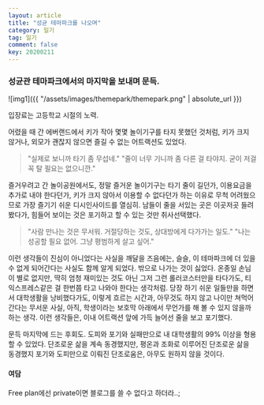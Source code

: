 ```yaml
---
layout: article
title: "성균 테마파크를 나오며"
category: 일기
tag: 일기
comment: false
key: 20200211
---
```

### 성균관 테마파크에서의 마지막을 보내며 문득.
![img1]({{ "/assets/images/themepark/themepark.png" | absolute_url }})

입장료는 고등학교 시절의 노력.

어렸을 때 간 에버랜드에서 키가 작아 몇몇 놀이기구를 타지 못했던 것처럼, 키가 크지 않거나, 외모가 괜찮지 않으면 즐길 수 없는 어트랙션도 있었다.
> "실제로 보니까 타기 좀 무섭네."
> "줄이 너무 기니까 좀 다른 걸 타야지. 굳이 저걸 꼭 탈 필요는 없으니깐."

즐거우려고 간 놀이공원에서도, 정말 즐거운 놀이기구는 타기 줄이 길던가, 이용요금을 추가로 내야 한다던가, 키가 크지 않아서 이용할 수 없다던가 하는 이유로 무척 어려웠으므로 가장 즐기기 쉬운 디시인사이드를 열심히. 남들이 줄을 서있는 곳은 이곳저곳 들려봤다가, 힘들어 보이는 것은 포기하고 할 수 있는 것만 취사선택했다.

> "사람 만나는 것은 무서워. 거절당하는 것도, 상대방에게 다가가는 일도."
> "나는 성공할 필요 없어. 그냥 평범하게 살고 싶어."

이런 생각들이 진심이 아니었다는 사실을 깨달을 즈음에는, 슬슬, 이 테마파크에 더 있을 수 없게 되어간다는 사실도 함께 알게 되었다. 밖으로 나가는 것이 싫었다. 온종일 손님이 별로 없지만, 딱히 엄청 재미있는 것도 아닌 그저 그런 롤러코스터만을 타다가도, 티익스프레스같은 걸 한번쯤 타고 나와야 한다는 생각처럼. 당장 하기 쉬운 일들만을 하면서 대학생활을 낭비했다가도, 이렇게 흐르는 시간과, 아무것도 하지 않고 나이만 쳐먹어간다는 무서운 사실, 아직, 학생이라는 보호막 아래에서 무언가를 해 볼 수 있지 않을까 하는 생각. 이런 생각들은, 이내 어트랙션 앞에 가득 늘어선 줄을 보고 포기했다.

문득 마지막에 드는 후회도. 도피와 포기와 실패만으로 내 대학생활의 99\% 이상을 형용할 수 있었다. 단조로운 삶을 계속 동경했지만, 평온과 조화로 이루어진 단조로운 삶을 동경했지 포기와 도피만으로 이뤄진 단조로움은, 아무도 원하지 않을 것이다.

#### 여담
Free plan에선 private이면 블로그를 쓸 수 없다고 하더라..;